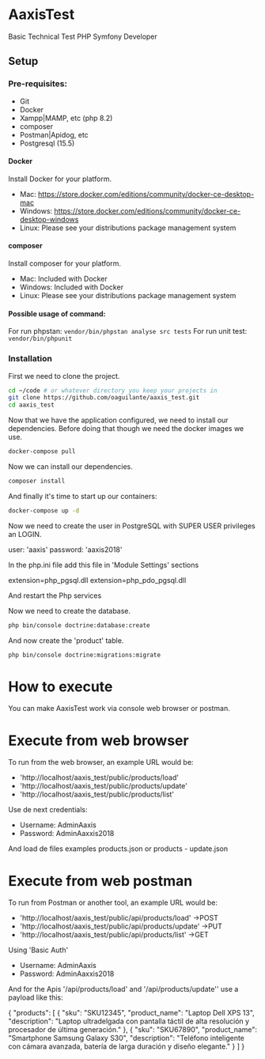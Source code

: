# AaxisTest

Basic Technical Test PHP Symfony Developer

## Setup

### Pre-requisites:

- Git
- Docker
- Xampp|MAMP, etc (php 8.2)
- composer
- Postman|Apidog, etc
- Postgresql (15.5)

#### Docker

Install Docker for your platform.

- Mac: https://store.docker.com/editions/community/docker-ce-desktop-mac
- Windows: https://store.docker.com/editions/community/docker-ce-desktop-windows
- Linux: Please see your distributions package management system

#### composer

Install composer for your platform.

- Mac: Included with Docker
- Windows: Included with Docker
- Linux: Please see your distributions package management system

#### Possible usage of command:

For run phpstan: `vendor/bin/phpstan analyse src tests`
For run unit test: `vendor/bin/phpunit`

### Installation

First we need to clone the project.

```bash
cd ~/code # or whatever directory you keep your projects in
git clone https://github.com/oaguilante/aaxis_test.git
cd aaxis_test
```

Now that we have the application configured, we need to install our dependencies. Before doing that though we need the docker images we use.

```bash
docker-compose pull
```

Now we can install our dependencies.

```bash
composer install
```

And finally it's time to start up our containers:

```bash
docker-compose up -d
```

Now we need to create the user in PostgreSQL with SUPER USER privileges an LOGIN.

user: 'aaxis'
password: 'aaxis2018'

In the php.ini file add this file in 'Module Settings' sections

extension=php_pgsql.dll
extension=php_pdo_pgsql.dll

And restart the Php services

Now we need to create the database.

```bash
php bin/console doctrine:database:create    
```

And now create the 'product' table.

```bash
php bin/console doctrine:migrations:migrate    
```

# How to execute
You can make AaxisTest work via console web browser or postman.

# Execute from web browser
To run from the web browser, an example URL would be: 

- 'http://localhost/aaxis_test/public/products/load'
- 'http://localhost/aaxis_test/public/products/update'
- 'http://localhost/aaxis_test/public/products/list'

Use de next credentials:
- Username: AdminAaxis
- Password: AdminAaxxis2018

And load de files examples products.json or products - update.json

# Execute from web postman
To run from Postman or another tool, an example URL would be:

- 'http://localhost/aaxis_test/public/api/products/load' ->POST
- 'http://localhost/aaxis_test/public/api/products/update' ->PUT
- 'http://localhost/aaxis_test/public/api/products/list' ->GET

Using 'Basic Auth'
- Username: AdminAaxis
- Password: AdminAaxxis2018

And for the Apis '/api/products/load' and '/api/products/update'' use a payload like this:

{
    "products": [
        {
            "sku": "SKU12345",
            "product_name": "Laptop Dell XPS 13",
            "description": "Laptop ultradelgada con pantalla táctil de alta resolución y procesador de última generación."
        },
        {
            "sku": "SKU67890",
            "product_name": "Smartphone Samsung Galaxy S30",
            "description": "Teléfono inteligente con cámara avanzada, batería de larga duración y diseño elegante."
        }
    ]
}

